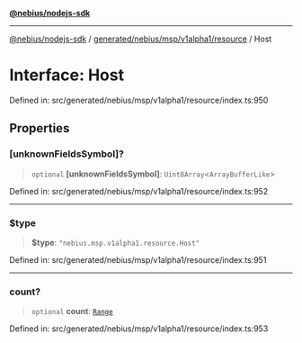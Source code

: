 [**@nebius/nodejs-sdk**](../../../../../../README.md)

---

[@nebius/nodejs-sdk](../../../../../../README.md) / [generated/nebius/msp/v1alpha1/resource](../README.md) / Host

# Interface: Host

Defined in: src/generated/nebius/msp/v1alpha1/resource/index.ts:950

## Properties

### \[unknownFieldsSymbol\]?

> `optional` **\[unknownFieldsSymbol\]**: `Uint8Array`\<`ArrayBufferLike`\>

Defined in: src/generated/nebius/msp/v1alpha1/resource/index.ts:952

---

### $type

> **$type**: `"nebius.msp.v1alpha1.resource.Host"`

Defined in: src/generated/nebius/msp/v1alpha1/resource/index.ts:951

---

### count?

> `optional` **count**: [`Range`](Range.md)

Defined in: src/generated/nebius/msp/v1alpha1/resource/index.ts:953

